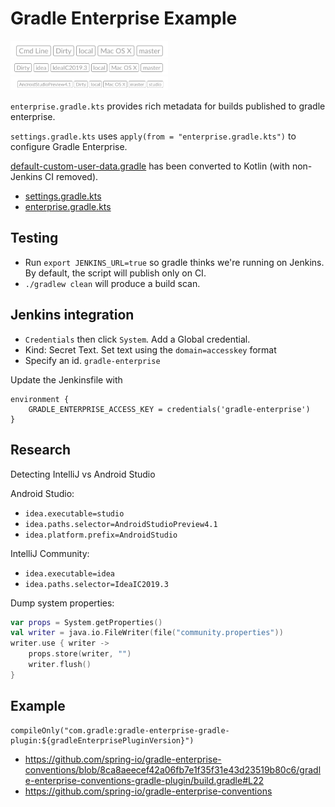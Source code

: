 # Gradle Enterprise Example

<img src="./png/tag_cmd_line.png" width="50%" />
<img src="./png/tag_idea.png" width="50%" />
<img src="./png/tag_studio.png" width="50%" />

`enterprise.gradle.kts` provides rich metadata for builds published to gradle enterprise.

`settings.gradle.kts` uses `apply(from = "enterprise.gradle.kts")` to configure Gradle Enterprise.

[default-custom-user-data.gradle](https://github.com/gradle/gradle-build-scan-snippets/blob/master/guided-trials-default-custom-user-data/default-custom-user-data.gradle) has been converted to Kotlin (with non-Jenkins CI removed).

- [settings.gradle.kts](https://github.com/bootstraponline/gradle_enterprise_example/blob/master/app/settings.gradle.kts)
- [enterprise.gradle.kts](https://github.com/bootstraponline/gradle_enterprise_example/blob/master/app/enterprise.gradle.kts)

## Testing

- Run `export JENKINS_URL=true` so gradle thinks we're running on Jenkins. By default, the script will publish only on CI.
- `./gradlew clean` will produce a build scan.

## Jenkins integration

- `Credentials` then click `System`. Add a Global credential.
- Kind: Secret Text. Set text using the `domain=accesskey` format
- Specify an id. `gradle-enterprise`

Update the Jenkinsfile with

```
environment {
    GRADLE_ENTERPRISE_ACCESS_KEY = credentials('gradle-enterprise')
}
```

## Research

Detecting IntelliJ vs Android Studio

Android Studio:
- `idea.executable=studio`
- `idea.paths.selector=AndroidStudioPreview4.1`
- `idea.platform.prefix=AndroidStudio`

IntelliJ Community:
- `idea.executable=idea`
- `idea.paths.selector=IdeaIC2019.3`

Dump system properties:

```kotlin
var props = System.getProperties()
val writer = java.io.FileWriter(file("community.properties"))
writer.use { writer ->
    props.store(writer, "")
    writer.flush()
}
```

## Example

```
compileOnly("com.gradle:gradle-enterprise-gradle-plugin:${gradleEnterprisePluginVersion}")
```
- https://github.com/spring-io/gradle-enterprise-conventions/blob/8ca8aeecef42a06fb7e1f35f31e43d23519b80c6/gradle-enterprise-conventions-gradle-plugin/build.gradle#L22
- https://github.com/spring-io/gradle-enterprise-conventions
